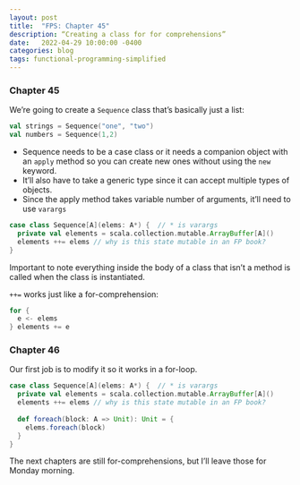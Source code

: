 ```yaml
---
layout: post
title:  "FPS: Chapter 45"
description: “Creating a class for for comprehensions”
date:   2022-04-29 10:00:00 -0400
categories: blog
tags: functional-programming-simplified
---
```

### Chapter 45
We’re going to create a `Sequence` class that’s basically just a list:
```scala
val strings = Sequence("one", "two")
val numbers = Sequence(1,2)
```

* Sequence needs to be a case class or it needs a companion object with an `apply` method so you can create new ones without using the `new` keyword.
* It’ll also have to take a generic type since it can accept multiple types of objects.
* Since the apply method takes variable number of arguments, it’ll need to use `varargs`

```scala
case class Sequence[A](elems: A*) {  // * is varargs
  private val elements = scala.collection.mutable.ArrayBuffer[A]()
  elements ++= elems // why is this state mutable in an FP book?
}
```

Important to note everything inside the body of a class that isn’t a method is called when the class is instantiated.

`++=` works just like a for-comprehension:
```scala
for {
  e <- elems
} elements += e
```

### Chapter 46
Our first job is to modify it so it works in a for-loop.
```scala
case class Sequence[A](elems: A*) {  // * is varargs
  private val elements = scala.collection.mutable.ArrayBuffer[A]()
  elements ++= elems // why is this state mutable in an FP book?
  
  def foreach(block: A => Unit): Unit = {
    elems.foreach(block)
  }
}
```

The next chapters are still for-comprehensions, but I’ll leave those for Monday morning. 